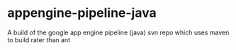 appengine-pipeline-java
=======================

A build of the google app engine pipeline (java) svn repo which uses maven to build rater than ant